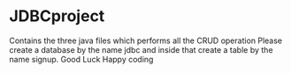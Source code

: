 # JDBCproject
Contains the three java files which performs all the CRUD operation
Please create a database by the name jdbc and inside that create a table by the name signup.
Good Luck Happy coding
